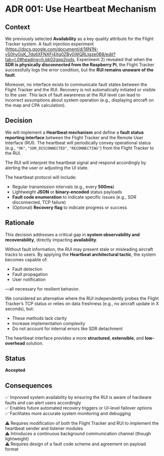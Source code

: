 # ADR 001: Use Heartbeat Mechanism

## Context

We previously selected **Availability** as a key quality attribute for the Flight Tracker system. A fault injection experiment (https://docs.google.com/document/d/16N1N-vS0hyGsK_7ds6XFNXFj4Xg0ZByGWQRLtgze0B8/edit?tab=t.0#heading=h.bk02gqp2jods, Experiment 2) revealed that when the **SDR is physically disconnected from the Raspberry Pi**, the Flight Tracker successfully logs the error condition, but the **RUI remains unaware of the fault**.

Moreover, no interface exists to communicate fault states between the Flight Tracker and the RUI. Recovery is not automatically initiated or visible to the user. This lack of fault awareness at the RUI level can lead to incorrect assumptions about system operation (e.g., displaying aircraft on the map and CPA calculation).

## Decision

We will implement a **Heartbeat mechanism** and define a **fault status reporting interface** between the Flight Tracker and the Remote User Interface (RUI). The heartbeat will periodically convey operational status (e.g., `"OK"`, `"SDR_DISCONNECTED"`, `"RECONNECTING"`) from the Flight Tracker to the RUI.

The RUI will interpret the heartbeat signal and respond accordingly by alerting the user or adjusting the UI state.

The heartbeat protocol will include:

- Regular transmission intervals (e.g., every **500ms**)
- Lightweight **JSON** or **binary-encoded** status payloads
- **Fault code enumeration** to indicate specific issues (e.g., SDR disconnected, TCP failure)
- (Optional) **Recovery flag** to indicate progress or success

## Rationale

This decision addresses a critical gap in **system observability and recoverability**, directly impacting **availability**.

Without fault information, the RUI may present stale or misleading aircraft tracks to users. By applying the **Heartbeat architectural tactic**, the system becomes capable of:

- Fault detection  
- Fault propagation  
- User notification  

—all necessary for resilient behavior.

We considered an alternative where the RUI independently probes the Flight Tracker’s TCP status or relies on data freshness (e.g., no aircraft update in X seconds), but:

- These methods lack clarity
- Increase implementation complexity
- Do not account for internal errors like SDR detachment

The heartbeat interface provides a more **structured**, **extensible**, and **low-overhead** solution.

## Status

**Accepted**

## Consequences

✅ Improved system availability by ensuring the RUI is aware of hardware faults and can alert users accordingly  
✅ Enables future automated recovery triggers or UI-level failover options  
✅ Facilitates more accurate system monitoring and debugging  

⚠ Requires modification of both the Flight Tracker and RUI to implement the heartbeat sender and listener modules  
⚠ Introduces a continuous background communication channel (though lightweight)  
⚠ Requires design of a fault code scheme and agreement on payload format
